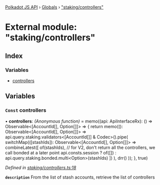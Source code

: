 [Polkadot JS API](../README.md) › [Globals](../globals.md) › ["staking/controllers"](_staking_controllers_.md)

# External module: "staking/controllers"

## Index

### Variables

* [controllers](_staking_controllers_.md#const-controllers)

## Variables

### `Const` controllers

• **controllers**: *(Anonymous function)* =  memo((api: ApiInterfaceRx): () => Observable<[AccountId[], Option<AccountId>[]]> => {
  return memo((): Observable<[AccountId[], Option<AccountId>[]]> =>
    api.query.staking.validators<[AccountId[]] & Codec>().pipe(
      switchMap(([stashIds]): Observable<[AccountId[], Option<AccountId>[]]> =>
        combineLatest([
          of(stashIds),
          // for V2, don't return all the controllers, we call bonded at a later point
          api.consts.session
            ? of([])
            : api.query.staking.bonded.multi<Option<AccountId>>(stashIds)
        ])
      ),
      drr()
    ));
}, true)

*Defined in [staking/controllers.ts:18](https://github.com/polkadot-js/api/blob/287ceb2ded/packages/api-derive/src/staking/controllers.ts#L18)*

**`description`** From the list of stash accounts, retrieve the list of controllers
